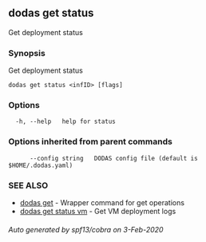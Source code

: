 ## dodas get status

Get deployment status

### Synopsis

Get deployment status

```
dodas get status <infID> [flags]
```

### Options

```
  -h, --help   help for status
```

### Options inherited from parent commands

```
      --config string   DODAS config file (default is $HOME/.dodas.yaml)
```

### SEE ALSO

* [dodas get](dodas_get.md)	 - Wrapper command for get operations
* [dodas get status vm](dodas_get_status_vm.md)	 - Get VM deployment logs

###### Auto generated by spf13/cobra on 3-Feb-2020
